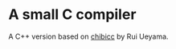 # A small C compiler

A C++ version based on [chibicc](https://github.com/rui314/chibicc) by Rui Ueyama.
